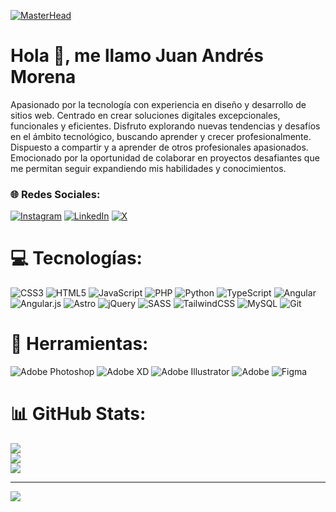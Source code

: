 [![MasterHead](https://i.imgur.com/067tfqY.jpeg)](https://github.com/JuanMorenaE)

# Hola 👋, me llamo Juan Andrés Morena

Apasionado por la tecnología con experiencia en diseño y desarrollo de sitios web. Centrado en crear soluciones digitales excepcionales, funcionales y eficientes.
Disfruto explorando nuevas tendencias y desafíos en el ámbito tecnológico, buscando aprender y crecer profesionalmente. Dispuesto a compartir y a aprender de otros profesionales apasionados.
Emocionado por la oportunidad de colaborar en proyectos desafiantes que me permitan seguir expandiendo mis habilidades y conocimientos.

### 🌐 Redes Sociales:
[![Instagram](https://img.shields.io/badge/Instagram-%23E4405F.svg?logo=Instagram&logoColor=white)](https://instagram.com/byjuanii.webdesign) [![LinkedIn](https://img.shields.io/badge/LinkedIn-%230077B5.svg?logo=linkedin&logoColor=white)](https://linkedin.com/in/juanmorena) [![X](https://img.shields.io/badge/X-black.svg?logo=X&logoColor=white)](https://x.com/byjuanii_dev) 

# 💻 Tecnologías:
![CSS3](https://img.shields.io/badge/css3-%231572B6.svg?style=for-the-badge&logo=css3&logoColor=white) ![HTML5](https://img.shields.io/badge/html5-%23E34F26.svg?style=for-the-badge&logo=html5&logoColor=white) ![JavaScript](https://img.shields.io/badge/javascript-%23323330.svg?style=for-the-badge&logo=javascript&logoColor=%23F7DF1E) ![PHP](https://img.shields.io/badge/php-%23777BB4.svg?style=for-the-badge&logo=php&logoColor=white) ![Python](https://img.shields.io/badge/python-3670A0?style=for-the-badge&logo=python&logoColor=ffdd54) ![TypeScript](https://img.shields.io/badge/typescript-%23007ACC.svg?style=for-the-badge&logo=typescript&logoColor=white) ![Angular](https://img.shields.io/badge/angular-%23DD0031.svg?style=for-the-badge&logo=angular&logoColor=white) ![Angular.js](https://img.shields.io/badge/angular.js-%23E23237.svg?style=for-the-badge&logo=angularjs&logoColor=white) ![Astro](https://img.shields.io/badge/astro-%232C2052.svg?style=for-the-badge&logo=astro&logoColor=white) ![jQuery](https://img.shields.io/badge/jquery-%230769AD.svg?style=for-the-badge&logo=jquery&logoColor=white) ![SASS](https://img.shields.io/badge/SASS-hotpink.svg?style=for-the-badge&logo=SASS&logoColor=white) ![TailwindCSS](https://img.shields.io/badge/tailwindcss-%2338B2AC.svg?style=for-the-badge&logo=tailwind-css&logoColor=white) ![MySQL](https://img.shields.io/badge/mysql-4479A1.svg?style=for-the-badge&logo=mysql&logoColor=white) ![Git](https://img.shields.io/badge/git-%23F05033.svg?style=for-the-badge&logo=git&logoColor=white)

# 🔨 Herramientas:
![Adobe Photoshop](https://img.shields.io/badge/adobe%20photoshop-%2331A8FF.svg?style=for-the-badge&logo=adobe%20photoshop&logoColor=white) ![Adobe XD](https://img.shields.io/badge/Adobe%20XD-470137?style=for-the-badge&logo=Adobe%20XD&logoColor=#FF61F6) ![Adobe Illustrator](https://img.shields.io/badge/adobe%20illustrator-%23FF9A00.svg?style=for-the-badge&logo=adobe%20illustrator&logoColor=white) ![Adobe](https://img.shields.io/badge/adobe-%23FF0000.svg?style=for-the-badge&logo=adobe&logoColor=white) ![Figma](https://img.shields.io/badge/figma-%23F24E1E.svg?style=for-the-badge&logo=figma&logoColor=white) 


# 📊 GitHub Stats:
![](https://github-readme-stats.vercel.app/api?username=JuanMorenaE&theme=dark&hide_border=false&include_all_commits=true&count_private=false)<br/>
![](https://github-readme-streak-stats.herokuapp.com/?user=JuanMorenaE&theme=dark&hide_border=false)<br/>
![](https://github-readme-stats.vercel.app/api/top-langs/?username=JuanMorenaE&theme=dark&hide_border=false&include_all_commits=true&count_private=false&layout=compact)

---
[![](https://visitcount.itsvg.in/api?id=JuanMorenaE&icon=0&color=0)](https://visitcount.itsvg.in)

<!-- Proudly created with GPRM ( https://gprm.itsvg.in ) -->
